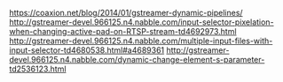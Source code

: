 https://coaxion.net/blog/2014/01/gstreamer-dynamic-pipelines/ 
http://gstreamer-devel.966125.n4.nabble.com/input-selector-pixelation-when-changing-active-pad-on-RTSP-stream-td4692973.html
http://gstreamer-devel.966125.n4.nabble.com/multiple-input-files-with-input-selector-td4680538.html#a4689361 
http://gstreamer-devel.966125.n4.nabble.com/dynamic-change-element-s-parameter-td2536123.html 
